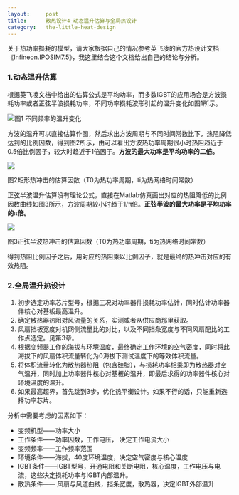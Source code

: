 ```yaml
---
layout:     post
title:      散热设计4-动态温升估算与全局热设计
category:   the-little-heat-design
---
```


关于热功率损耗的模型，请大家根据自己的情况参考英飞凌的官方热设计文档《Infineon.IPOSIM7.5》，我这里结合这个文档给出自己的结论与分析。

### 1.动态温升估算

根据英飞凌文档中给出的估算公式是平均功率，而多数IGBT的应用场合是方波损耗功率或者正弦半波损耗功率，不同功率损耗波形引起的温升变化如图1所示。

![](/assets/Cover_Heat_S0_E6.png)图1 不同频率的温升变化

方波的温升可以直接估算作图，然后求出方波周期与不同时间常数比下，热阻降低达到的比例因数，得到图2所示，由可以看出方波热功率周期很小时热阻趋近于0.5倍比例因子，较大时趋近于1倍因子。**方波的最大功率是平均功率的二倍。**

![](/assets/Cover_Heat_S4_E1.png)

图2矩形热冲击的估算因数（T0为热功率周期，ti为热网络时间常数）

正弦半波温升估算没有理论公式，直接在Matlab仿真画出对应的热阻降低的比例因数曲线如图3所示，方波周期较小时趋于1/π倍。**正弦半波的最大功率是平均功率的**π**倍。**

![](/assets/Cover_Heat_S4_E2.png)

图3正弦半波热冲击的估算因数（T0为热功率周期，ti为热网络时间常数）

得到热阻比例因子之后，用对应的热阻乘以比例因子，就是最终的热冲击对应的有效热阻。

### **2.全局温升热设计**

1. 初步选定功率芯片型号，根据工况对功率器件损耗功率估计，同时估计功率器件核心对基板最高温升。
2. 确定散热器热阻对风流量的关系，实测或者从供应商那里获取。
3. 风扇挡板宽度对机网侧流量比的对比，以及不同挡条宽度与不同风扇配比的工作点选定。见第3章。
4. 根据变频器工作的海拔与环境温度，最终确定工作环境的空气密度，同时将此海拔下的风扇体积流量转化为0海拔下测试温度下的等效体积流量。
5. 将体积流量转化为散热器热阻（包含硅脂），与损耗功率相乘即为散热器对空气温升，同时加上功率器件核心对基板的温升，即最后求得的功率器件核心对环境温度的温升。
6. 如果最高超界，首先跳到3步，优化热平衡设计。如果不行的话，只能重新选择功率芯片。

分析中需要考虑的因素如下：

* 变频机型——功率大小
* 工作条件——功率因数，工作电压， 决定工作电流大小
* 变频频率——工作频率范围
* 环境条件——海拔，40度环境温度，决定空气密度与核心温度
* IGBT条件——IGBT型号，开通电阻和关断电阻，核心温度，工作电压与电流，这些决定损耗功率与IGBT内部温升。
* 散热条件—— 风扇与风道曲线，挡条宽度，散热器，决定IGBT外部温升



